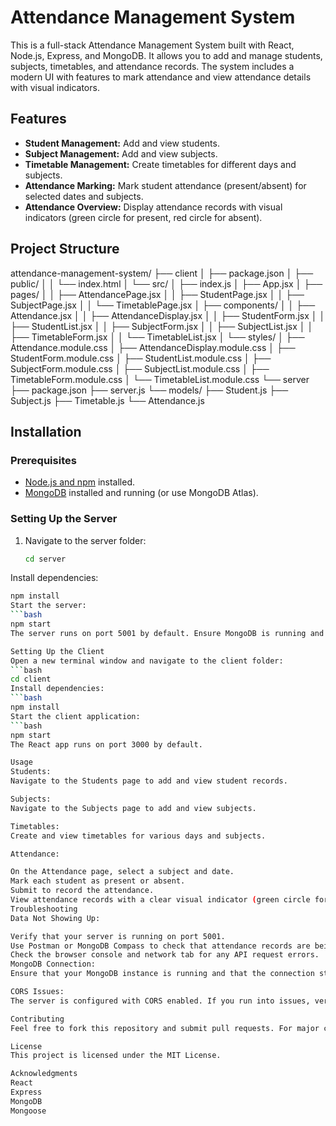 # Attendance Management System

This is a full-stack Attendance Management System built with React, Node.js, Express, and MongoDB. It allows you to add and manage students, subjects, timetables, and attendance records. The system includes a modern UI with features to mark attendance and view attendance details with visual indicators.

## Features

- **Student Management:** Add and view students.
- **Subject Management:** Add and view subjects.
- **Timetable Management:** Create timetables for different days and subjects.
- **Attendance Marking:** Mark student attendance (present/absent) for selected dates and subjects.
- **Attendance Overview:** Display attendance records with visual indicators (green circle for present, red circle for absent).

## Project Structure

attendance-management-system/ ├── client │ ├── package.json │ ├── public/ │ │ └── index.html │ └── src/ │ ├── index.js │ ├── App.jsx │ ├── pages/ │ │ ├── AttendancePage.jsx │ │ ├── StudentPage.jsx │ │ ├── SubjectPage.jsx │ │ └── TimetablePage.jsx │ ├── components/ │ │ ├── Attendance.jsx │ │ ├── AttendanceDisplay.jsx │ │ ├── StudentForm.jsx │ │ ├── StudentList.jsx │ │ ├── SubjectForm.jsx │ │ ├── SubjectList.jsx │ │ ├── TimetableForm.jsx │ │ └── TimetableList.jsx │ └── styles/ │ ├── Attendance.module.css │ ├── AttendanceDisplay.module.css │ ├── StudentForm.module.css │ ├── StudentList.module.css │ ├── SubjectForm.module.css │ ├── SubjectList.module.css │ ├── TimetableForm.module.css │ └── TimetableList.module.css └── server ├── package.json ├── server.js └── models/ ├── Student.js ├── Subject.js ├── Timetable.js └── Attendance.js


## Installation

### Prerequisites

- [Node.js and npm](https://nodejs.org/) installed.
- [MongoDB](https://www.mongodb.com/) installed and running (or use MongoDB Atlas).

### Setting Up the Server

1. Navigate to the server folder:

   ```bash
   cd server
Install dependencies:
```bash
npm install
Start the server:
```bash
npm start
The server runs on port 5001 by default. Ensure MongoDB is running and the connection string in server.js matches your setup (default is mongodb://localhost:27017/attendanceDB).

Setting Up the Client
Open a new terminal window and navigate to the client folder:
```bash
cd client
Install dependencies:
```bash
npm install
Start the client application:
```bash
npm start
The React app runs on port 3000 by default.

Usage
Students:
Navigate to the Students page to add and view student records.

Subjects:
Navigate to the Subjects page to add and view subjects.

Timetables:
Create and view timetables for various days and subjects.

Attendance:

On the Attendance page, select a subject and date.
Mark each student as present or absent.
Submit to record the attendance.
View attendance records with a clear visual indicator (green circle for present, red circle for absent) using the Attendance Overview component.
Troubleshooting
Data Not Showing Up:

Verify that your server is running on port 5001.
Use Postman or MongoDB Compass to check that attendance records are being created in the database.
Check the browser console and network tab for any API request errors.
MongoDB Connection:
Ensure that your MongoDB instance is running and that the connection string in server.js is correct.

CORS Issues:
The server is configured with CORS enabled. If you run into issues, verify that requests are allowed from the client origin.

Contributing
Feel free to fork this repository and submit pull requests. For major changes, please open an issue first to discuss what you would like to modify.

License
This project is licensed under the MIT License.

Acknowledgments
React
Express
MongoDB
Mongoose

